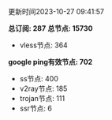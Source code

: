 更新时间2023-10-27 09:41:57

**总订阅: 287**
**总节点: 15730**
- vless节点: 364

**google ping有效节点: 702**
- ss节点: 400
- v2ray节点: 185
- trojan节点: 111
- ssr节点: 6
